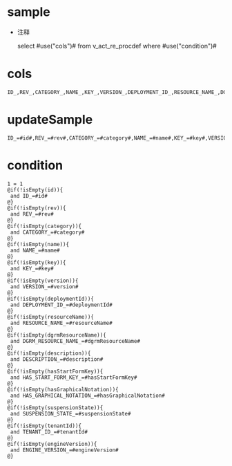 sample
===
* 注释

	select #use("cols")# from v_act_re_procdef  where  #use("condition")#

cols
===
	ID_,REV_,CATEGORY_,NAME_,KEY_,VERSION_,DEPLOYMENT_ID_,RESOURCE_NAME_,DGRM_RESOURCE_NAME_,DESCRIPTION_,HAS_START_FORM_KEY_,HAS_GRAPHICAL_NOTATION_,SUSPENSION_STATE_,TENANT_ID_,ENGINE_VERSION_

updateSample
===
	
	ID_=#id#,REV_=#rev#,CATEGORY_=#category#,NAME_=#name#,KEY_=#key#,VERSION_=#version#,DEPLOYMENT_ID_=#deploymentId#,RESOURCE_NAME_=#resourceName#,DGRM_RESOURCE_NAME_=#dgrmResourceName#,DESCRIPTION_=#description#,HAS_START_FORM_KEY_=#hasStartFormKey#,HAS_GRAPHICAL_NOTATION_=#hasGraphicalNotation#,SUSPENSION_STATE_=#suspensionState#,TENANT_ID_=#tenantId#,ENGINE_VERSION_=#engineVersion#

condition
===

	1 = 1  
	@if(!isEmpty(id)){
	 and ID_=#id#
	@}
	@if(!isEmpty(rev)){
	 and REV_=#rev#
	@}
	@if(!isEmpty(category)){
	 and CATEGORY_=#category#
	@}
	@if(!isEmpty(name)){
	 and NAME_=#name#
	@}
	@if(!isEmpty(key)){
	 and KEY_=#key#
	@}
	@if(!isEmpty(version)){
	 and VERSION_=#version#
	@}
	@if(!isEmpty(deploymentId)){
	 and DEPLOYMENT_ID_=#deploymentId#
	@}
	@if(!isEmpty(resourceName)){
	 and RESOURCE_NAME_=#resourceName#
	@}
	@if(!isEmpty(dgrmResourceName)){
	 and DGRM_RESOURCE_NAME_=#dgrmResourceName#
	@}
	@if(!isEmpty(description)){
	 and DESCRIPTION_=#description#
	@}
	@if(!isEmpty(hasStartFormKey)){
	 and HAS_START_FORM_KEY_=#hasStartFormKey#
	@}
	@if(!isEmpty(hasGraphicalNotation)){
	 and HAS_GRAPHICAL_NOTATION_=#hasGraphicalNotation#
	@}
	@if(!isEmpty(suspensionState)){
	 and SUSPENSION_STATE_=#suspensionState#
	@}
	@if(!isEmpty(tenantId)){
	 and TENANT_ID_=#tenantId#
	@}
	@if(!isEmpty(engineVersion)){
	 and ENGINE_VERSION_=#engineVersion#
	@}
	
	
